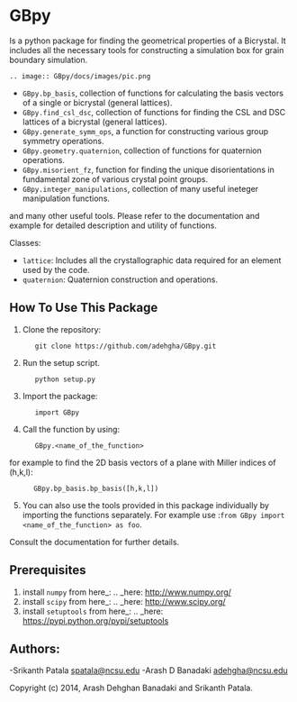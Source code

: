 GBpy
======================
Is a python package for finding the geometrical properties of
a Bicrystal. It includes all the necessary tools for constructing a simulation box
for grain boundary simulation.

	.. image:: GBpy/docs/images/pic.png

- `GBpy.bp_basis`, collection of functions for calculating the basis vectors of a single or bicrystal (general lattices).
- `GBpy.find_csl_dsc`, collection of functions for finding the CSL and DSC lattices of a bicrystal (general lattices).
- `GBpy.generate_symm_ops`, a function for constructing various group symmetry operations.
- `GBpy.geometry.quaternion`, collection of functions for quaternion operations.
- `GBpy.misorient_fz`, function for finding the unique disorientations in fundamental zone of various crystal point groups.
- `GBpy.integer_manipulations`, collection of many useful ineteger manipulation functions.

and many other useful tools. Please refer to the documentation and example for detailed description and utility of functions.

Classes:

- `lattice`: Includes all the crystallographic data required for an element used by the code.
- `quaternion`: Quaternion construction and operations.


How To Use This Package
----------------------

1. Clone the repository:

          git clone https://github.com/adehgha/GBpy.git

2. Run the setup script.	

          python setup.py
          
3. Import the package: 

          import GBpy
          
4. Call the function by using:

          GBpy.<name_of_the_function>
for example to find the 2D basis vectors of a plane with Miller indices of (h,k,l):

          GBpy.bp_basis.bp_basis([h,k,l])

5. You can also use the tools provided in this package individually by importing the functions separately. For example use :``from GBpy import <name_of_the_function> as foo``.

Consult the documentation for further details.

Prerequisites
----------------------

1. install `numpy` from here_:
	.. _here: http://www.numpy.org/
2. install `scipy` from here_:
	.. _here: http://www.scipy.org/
3. install `setuptools` from here_:
	.. _here: https://pypi.python.org/pypi/setuptools


Authors:
----------------------
-Srikanth Patala <spatala@ncsu.edu>
-Arash D Banadaki <adehgha@ncsu.edu>
        
Copyright (c) 2014,  Arash Dehghan Banadaki and Srikanth Patala.
